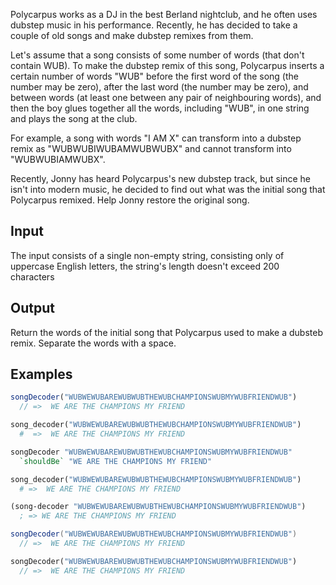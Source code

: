 Polycarpus works as a DJ in the best Berland nightclub, and he often uses dubstep music in his performance. Recently, he has decided to take a couple of old songs and make dubstep remixes from them.

Let's assume that a song consists of some number of words (that don't contain WUB). To make the dubstep remix of this song, Polycarpus inserts a certain number of words "WUB" before the first word of the song (the number may be zero), after the last word (the number may be zero), and between words (at least one between any pair of neighbouring words), and then the boy glues together all the words, including "WUB", in one string and plays the song at the club.

For example, a song with words "I AM X" can transform into a dubstep remix as "WUBWUBIWUBAMWUBWUBX" and cannot transform into "WUBWUBIAMWUBX".

Recently, Jonny has heard Polycarpus's new dubstep track, but since he isn't into modern music, he decided to find out what was the initial song that Polycarpus remixed. Help Jonny restore the original song.

## Input
The input consists of a single non-empty string, consisting only of uppercase English letters, the string's length doesn't exceed 200 characters

## Output
Return the words of the initial song that Polycarpus used to make a dubsteb remix. Separate the words with a space.

## Examples

```javascript
songDecoder("WUBWEWUBAREWUBWUBTHEWUBCHAMPIONSWUBMYWUBFRIENDWUB")
  // =>  WE ARE THE CHAMPIONS MY FRIEND
```
```ruby
song_decoder("WUBWEWUBAREWUBWUBTHEWUBCHAMPIONSWUBMYWUBFRIENDWUB")
  #  =>  WE ARE THE CHAMPIONS MY FRIEND
```
```haskell
songDecoder "WUBWEWUBAREWUBWUBTHEWUBCHAMPIONSWUBMYWUBFRIENDWUB"
  `shouldBe` "WE ARE THE CHAMPIONS MY FRIEND"
```
```python
song_decoder("WUBWEWUBAREWUBWUBTHEWUBCHAMPIONSWUBMYWUBFRIENDWUB")
  # =>  WE ARE THE CHAMPIONS MY FRIEND
```
```clojure
(song-decoder "WUBWEWUBAREWUBWUBTHEWUBCHAMPIONSWUBMYWUBFRIENDWUB")
  ; => WE ARE THE CHAMPIONS MY FRIEND
```
```scala
songDecoder("WUBWEWUBAREWUBWUBTHEWUBCHAMPIONSWUBMYWUBFRIENDWUB")
  // =>  WE ARE THE CHAMPIONS MY FRIEND
```
```rust
songDecoder("WUBWEWUBAREWUBWUBTHEWUBCHAMPIONSWUBMYWUBFRIENDWUB")
  // =>  WE ARE THE CHAMPIONS MY FRIEND
```